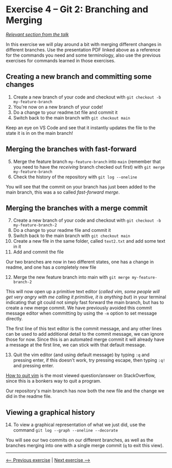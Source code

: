 # Exercise 4 – Git 2: Branching and Merging

_[Relevant section from the talk](https://github.com/perenstrom/talks/blob/main/2025-09-05-hyper-island-git/2025-09-05-hyper-island-git-3.pdf)_

In this exercise we will play around a bit with merging different changes in different branches. Use the presentation PDF linked above as a reference for the commands you need and some terminology, also use the previous exercises for commands learned in those exercises.

## Creating a new branch and committing some changes

1. Create a new branch of your code and checkout with `git checkout -b my-feature-branch`
1. You're now on a new branch of your code!
1. Do a change to your readme.txt file and commit it
1. Switch back to the main branch with `git checkout main`

Keep an eye on VS Code and see that it instantly updates the file to the state it is in on the main branch!

## Merging the branches with fast-forward

5. Merge the feature branch `my-feature-branch` into `main` (remember that you need to have the _receiving_ branch checked out first) with `git merge my-feature-branch`
1. Check the history of the repository with `git log --oneline`

You will see that the commit on your branch has just been added to the main branch, this was a so called _fast-forward merge_.

## Merging the branches with a merge commit

7. Create a new branch of your code and checkout with `git checkout -b my-feature-branch-2`
1. Do a change to your readme file and commit it
1. Switch back to the main branch with `git checkout main`
1. Create a new file in the same folder, called `text2.txt` and add some text in it
1. Add and commit the file

Our two branches are now in two different states, one has a change in readme, and one has a completely new file

12. Merge the new feature branch into main with `git merge my-feature-branch-2`

This will now open up a primitive text editor (_called vim, some people will get very angry with me calling it primitive, it is anything but_) in your terminal indicating that git could not simply fast forward the main branch, but has to create a new merge commit. We have previously avoided this commit message editor when committing by using the `-m` option to set message directly.

The first line of this text editor is the commit message, and any other lines can be used to add additional detail to the commit message, we can ignore those for now. Since this is an automated merge commit it will already have a message at the first line, we can stick with that default message.

13. Quit the vim editor (and using default message) by typing `:q` and pressing enter, if this doesn't work, try pressing escape, then typing `:q!` and pressing enter.

[How to quit vim](https://stackoverflow.com/questions/11828270/how-do-i-exit-vim) is the most viewed question/answer on StackOverflow, since this is a bonkers way to quit a program.

Our repository's main branch has now both the new file and the change we did in the readme file.

## Viewing a graphical history

14. To view a graphical representation of what we just did, use the command `git log --graph --oneline --decorate`

You will see our two commits on our different branches, as well as the branches merging into one with a single merge commit (`q` to exit this view).

---

[<-- Previous exercise](./exercise-3-git-1-init-and-committing.md) | [Next exercise -->](./exercise-5-git-3-rebasing.md)
